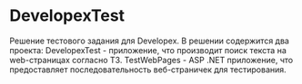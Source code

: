 # DevelopexTest
Решение тестового задания для Developex. В решении содержится два проекта:
DevelopexTest - приложение, что производит поиск текста на web-страницах согласно ТЗ.
TestWebPages - ASP .NET приложение, что предоставляет последовательность веб-страничек для тестирования.
